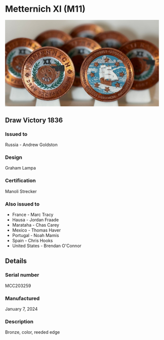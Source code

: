 # Metternich XI (M11)

![Metternich X1 Coins](m11-coins.jpg)

## Draw Victory 1836

### Issued to

Russia - Andrew Goldston

### Design

Graham Lampa

### Certification

Manoli Strecker

### Also issued to

* France - Marc Tracy
* Hausa - Jordan Fraade
* Marataha - Chas Carey
* Mexico - Thomas Haver
* Portugal - Noah Mamis
* Spain - Chris Hooks
* United States - Brendan O'Connor

## Details

### Serial number

MCC203259

### Manufactured
January 7, 2024

### Description

Bronze, color, reeded edge
